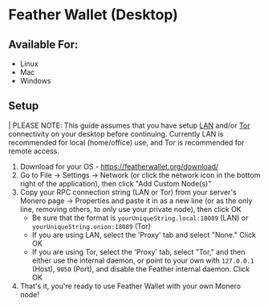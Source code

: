 # Feather Wallet (Desktop)

## Available For:

- Linux
- Mac
- Windows

## Setup

| PLEASE NOTE: This guide assumes that you have setup [LAN](https://docs.start9.com/0.3.5.x/user-manual/trust-ca) and/or [Tor](https://docs.start9.com/0.3.5.x/user-manual/connecting-tor#using-native-apps) connectivity on your desktop before continuing. Currently LAN is recommended for local (home/office) use, and Tor is recommended for remote access.

1. Download for your OS - https://featherwallet.org/download/
1. Go to File -> Settings -> Network (or click the network icon in the bottom right of the application), then click "Add Custom Node(s)"
1. Copy your RPC connection string (LAN or Tor) from your server's Monero page -> Properties and paste it in as a new line (or as the only line, removing others, to only use your private node), then click OK
   - Be sure that the format is `yourUniqueString.local:18089` (LAN) or `yourUniqueString.onion:18089` (Tor)
   - If you are using LAN, select the 'Proxy' tab and select "None." Click OK
   - If you are using Tor, select the 'Proxy' tab, select "Tor," and then either use the internal daemon, or point to your own with `127.0.0.1` (Host), `9050` (Port), and disable the Feather internal daemon. Click OK
1. That's it, you're ready to use Feather Wallet with your own Monero node!
